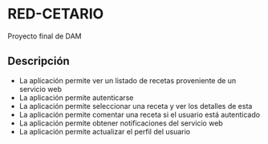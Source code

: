 # RED-CETARIO

Proyecto final de DAM

## Descripción

- La aplicación permite ver un listado de recetas proveniente de un servicio web
- La aplicación permite autenticarse
- La aplicación permite seleccionar una receta y ver los detalles de esta
- La aplicación permite comentar una receta si el usuario está autenticado
- La aplicación permite obtener notificaciones del servicio web
- La aplicación permite actualizar el perfil del usuario
